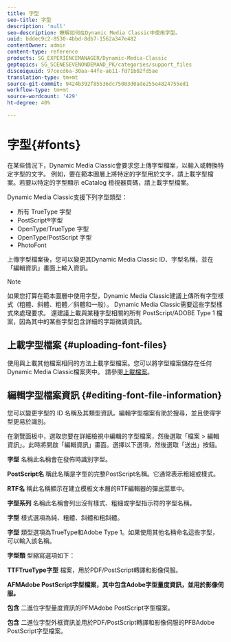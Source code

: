```yaml
---
title: 字型
seo-title: 字型
description: 'null'
seo-description: 瞭解如何在Dynamic Media Classic中使用字型。
uuid: bddec9c2-8530-4bbd-8db7-1562a347e482
contentOwner: admin
content-type: reference
products: SG_EXPERIENCEMANAGER/Dynamic-Media-Classic
geptopics: SG_SCENESEVENONDEMAND_PK/categories/support_files
discoiquuid: 97cecd6a-30aa-44fe-a611-fd71b02fd5ae
translation-type: tm+mt
source-git-commit: 9424b392f85536dc75083d0ade255e4824755ed1
workflow-type: tm+mt
source-wordcount: '429'
ht-degree: 40%

---
```



# 字型{#fonts}

在某些情況下，Dynamic Media Classic會要求您上傳字型檔案，以輸入或轉換特定字型的文字。 例如，要在範本圖層上將特定的字型用於文字，請上載字型檔案。若要以特定的字型顯示 eCatalog 檢視器頁碼，請上載字型檔案。

Dynamic Media Classic支援下列字型類型：

* 所有 TrueType 字型
* PostScript®字型
* OpenType/TrueType 字型
* OpenType/PostScript 字型
* PhotoFont

上傳字型檔案後，您可以變更其Dynamic Media Classic ID、字型名稱，並在「編輯資訊」畫面上輸入資訊。

>[!NOTE]
>
>如果您打算在範本圖層中使用字型，Dynamic Media Classic建議上傳所有字型樣式（粗體、斜體、粗體／斜體和一般）。 Dynamic Media Classic需要這些字型樣式來處理要求。 還建議上載與某種字型相關的所有 PostScript/ADOBE Type 1 檔案，因為其中的某些字型包含詳細的字距微調資訊。

## 上載字型檔案 {#uploading-font-files}

使用與上載其他檔案相同的方法上載字型檔案。您可以將字型檔案儲存在任何Dynamic Media Classic檔案夾中。 請參閱[上載檔案](uploading-files.md#uploading_your_files)。

## 編輯字型檔案資訊  {#editing-font-file-information}

您可以變更字型的 ID 名稱及其類型資訊。編輯字型檔案有助於搜尋，並且使得字型更易於識別。

在瀏覽面板中，選取您要在詳細檢視中編輯的字型檔案，然後選取「檔案 > 編輯資訊」。此時將開啟「編輯資訊」畫面。選擇以下選項，然後選取「送出」按鈕。

**字型** 名稱此名稱會在發佈時識別字型。

**PostScript名** 稱此名稱是字型的完整PostScript名稱。它通常表示粗細或樣式。

**RTF名** 稱此名稱顯示在建立模板文本層的RTF編輯器的彈出菜單中。

**字型系列** 名稱此名稱會列出沒有樣式、粗細或字型指示符的字型名稱。

**字型** 樣式選項為純、粗體、斜體和粗斜體。

**字型** 類型選項為TrueType和Adobe Type 1。如果使用其他名稱命名這些字型，可以輸入該名稱。

**字型類** 型縮寫選項如下：

**TTFTrueType字型** 檔案，用於PDF/PostScript轉譯和影像伺服。

**AFMAdobe PostScript字型檔案，其中包含Adobe字型量度資訊，並用於影像伺服。** 

**包含** 二進位字型量度資訊的PFMAdobe PostScript字型檔案。

**包含** 二進位字型外框資訊並用於PDF/PostScript轉譯和影像伺服的PFBAdobe PostScript字型檔案。
